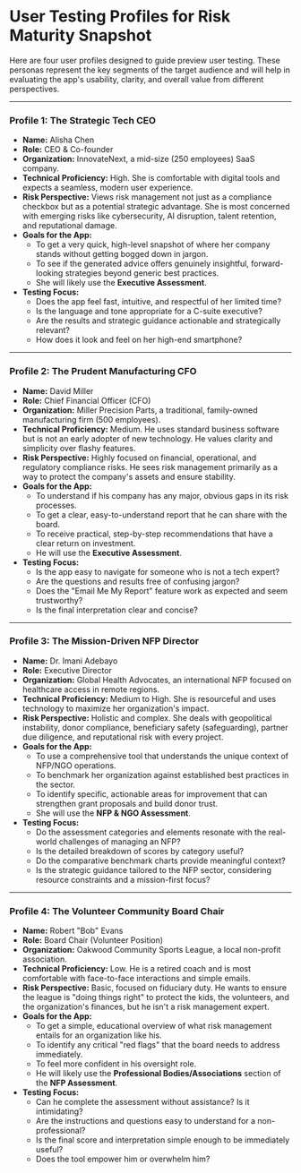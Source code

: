 # User Testing Profiles for Risk Maturity Snapshot

Here are four user profiles designed to guide preview user testing. These personas represent the key segments of the target audience and will help in evaluating the app's usability, clarity, and overall value from different perspectives.

---

### Profile 1: The Strategic Tech CEO

*   **Name:** Alisha Chen
*   **Role:** CEO & Co-founder
*   **Organization:** InnovateNext, a mid-size (250 employees) SaaS company.
*   **Technical Proficiency:** High. She is comfortable with digital tools and expects a seamless, modern user experience.
*   **Risk Perspective:** Views risk management not just as a compliance checkbox but as a potential strategic advantage. She is most concerned with emerging risks like cybersecurity, AI disruption, talent retention, and reputational damage.
*   **Goals for the App:**
    *   To get a very quick, high-level snapshot of where her company stands without getting bogged down in jargon.
    *   To see if the generated advice offers genuinely insightful, forward-looking strategies beyond generic best practices.
    *   She will likely use the **Executive Assessment**.
*   **Testing Focus:**
    *   Does the app feel fast, intuitive, and respectful of her limited time?
    *   Is the language and tone appropriate for a C-suite executive?
    *   Are the results and strategic guidance actionable and strategically relevant?
    *   How does it look and feel on her high-end smartphone?

---

### Profile 2: The Prudent Manufacturing CFO

*   **Name:** David Miller
*   **Role:** Chief Financial Officer (CFO)
*   **Organization:** Miller Precision Parts, a traditional, family-owned manufacturing firm (500 employees).
*   **Technical Proficiency:** Medium. He uses standard business software but is not an early adopter of new technology. He values clarity and simplicity over flashy features.
*   **Risk Perspective:** Highly focused on financial, operational, and regulatory compliance risks. He sees risk management primarily as a way to protect the company's assets and ensure stability.
*   **Goals for the App:**
    *   To understand if his company has any major, obvious gaps in its risk processes.
    *   To get a clear, easy-to-understand report that he can share with the board.
    *   To receive practical, step-by-step recommendations that have a clear return on investment.
    *   He will use the **Executive Assessment**.
*   **Testing Focus:**
    *   Is the app easy to navigate for someone who is not a tech expert?
    *   Are the questions and results free of confusing jargon?
    *   Does the "Email Me My Report" feature work as expected and seem trustworthy?
    *   Is the final interpretation clear and concise?

---

### Profile 3: The Mission-Driven NFP Director

*   **Name:** Dr. Imani Adebayo
*   **Role:** Executive Director
*   **Organization:** Global Health Advocates, an international NFP focused on healthcare access in remote regions.
*   **Technical Proficiency:** Medium to High. She is resourceful and uses technology to maximize her organization's impact.
*   **Risk Perspective:** Holistic and complex. She deals with geopolitical instability, donor compliance, beneficiary safety (safeguarding), partner due diligence, and reputational risk with every project.
*   **Goals for the App:**
    *   To use a comprehensive tool that understands the unique context of NFP/NGO operations.
    *   To benchmark her organization against established best practices in the sector.
    *   To identify specific, actionable areas for improvement that can strengthen grant proposals and build donor trust.
    *   She will use the **NFP & NGO Assessment**.
*   **Testing Focus:**
    *   Do the assessment categories and elements resonate with the real-world challenges of managing an NFP?
    *   Is the detailed breakdown of scores by category useful?
    *   Do the comparative benchmark charts provide meaningful context?
    *   Is the strategic guidance tailored to the NFP sector, considering resource constraints and a mission-first focus?

---

### Profile 4: The Volunteer Community Board Chair

*   **Name:** Robert "Bob" Evans
*   **Role:** Board Chair (Volunteer Position)
*   **Organization:** Oakwood Community Sports League, a local non-profit association.
*   **Technical Proficiency:** Low. He is a retired coach and is most comfortable with face-to-face interactions and simple emails.
*   **Risk Perspective:** Basic, focused on fiduciary duty. He wants to ensure the league is "doing things right" to protect the kids, the volunteers, and the organization's finances, but he isn't a risk management expert.
*   **Goals for the App:**
    *   To get a simple, educational overview of what risk management entails for an organization like his.
    *   To identify any critical "red flags" that the board needs to address immediately.
    *   To feel more confident in his oversight role.
    *   He will likely use the **Professional Bodies/Associations** section of the **NFP Assessment**.
*   **Testing Focus:**
    *   Can he complete the assessment without assistance? Is it intimidating?
    *   Are the instructions and questions easy to understand for a non-professional?
    *   Is the final score and interpretation simple enough to be immediately useful?
    *   Does the tool empower him or overwhelm him?
